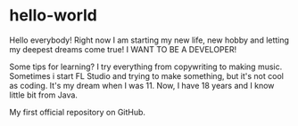 # hello-world

Hello everybody! Right now I am starting my new life, new hobby and letting my deepest dreams come true!
I WANT TO BE A DEVELOPER!

Some tips for learning?
I try everything from copywriting to making music. Sometimes i start FL Studio and trying to make something, but it's not cool as coding.
It's my dream when I was 11. Now, I have 18 years and I know little bit from Java.


My first official repository on GitHub.
